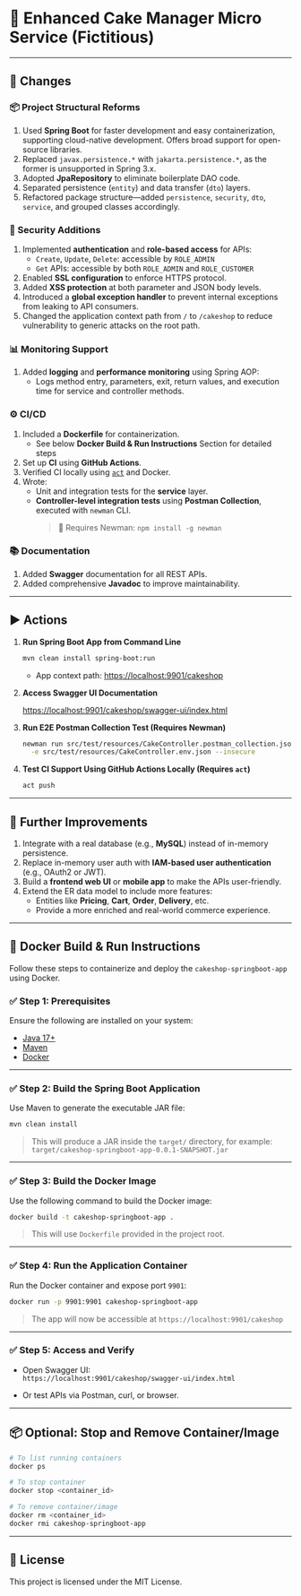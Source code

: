 # 🍰 Enhanced Cake Manager Micro Service (Fictitious)

---

## 🔧 Changes

### 📦 Project Structural Reforms
1. Used **Spring Boot** for faster development and easy containerization, supporting cloud-native development. Offers broad support for open-source libraries.
2. Replaced `javax.persistence.*` with `jakarta.persistence.*`, as the former is unsupported in Spring 3.x.
3. Adopted **JpaRepository** to eliminate boilerplate DAO code.
4. Separated persistence (`entity`) and data transfer (`dto`) layers.
5. Refactored package structure—added `persistence`, `security`, `dto`, `service`, and grouped classes accordingly.

### 🔐 Security Additions
1. Implemented **authentication** and **role-based access** for APIs:
    - `Create`, `Update`, `Delete`: accessible by `ROLE_ADMIN`
    - `Get` APIs: accessible by both `ROLE_ADMIN` and `ROLE_CUSTOMER`
2. Enabled **SSL configuration** to enforce HTTPS protocol.
3. Added **XSS protection** at both parameter and JSON body levels.
4. Introduced a **global exception handler** to prevent internal exceptions from leaking to API consumers.
5. Changed the application context path from `/` to `/cakeshop` to reduce vulnerability to generic attacks on the root path.

### 📊 Monitoring Support
1. Added **logging** and **performance monitoring** using Spring AOP:
    - Logs method entry, parameters, exit, return values, and execution time for service and controller methods.

### ⚙️ CI/CD
1. Included a **Dockerfile** for containerization.
   - See below **Docker Build & Run Instructions** Section for detailed steps
2. Set up **CI** using **GitHub Actions**.
3. Verified CI locally using [`act`](https://github.com/nektos/act) and Docker.
4. Wrote:
    - Unit and integration tests for the **service** layer.
    - **Controller-level integration tests** using **Postman Collection**, executed with `newman` CLI.
      > 📌 Requires Newman: `npm install -g newman`

### 📚 Documentation
1. Added **Swagger** documentation for all REST APIs.
2. Added comprehensive **Javadoc** to improve maintainability.

---

## ▶️ Actions

1. **Run Spring Boot App from Command Line**

   ```bash
   mvn clean install spring-boot:run
   ```

    - App context path: [https://localhost:9901/cakeshop](https://localhost:9901/cakeshop)

2. **Access Swagger UI Documentation**

   [https://localhost:9901/cakeshop/swagger-ui/index.html](https://localhost:9901/cakeshop/swagger-ui/index.html)

3. **Run E2E Postman Collection Test (Requires Newman)**

   ```bash
   newman run src/test/resources/CakeController.postman_collection.json \
     -e src/test/resources/CakeController.env.json --insecure
   ```

4. **Test CI Support Using GitHub Actions Locally (Requires `act`)**

   ```bash
   act push
   ```

---

## 🚀 Further Improvements

1. Integrate with a real database (e.g., **MySQL**) instead of in-memory persistence.
2. Replace in-memory user auth with **IAM-based user authentication** (e.g., OAuth2 or JWT).
3. Build a **frontend web UI** or **mobile app** to make the APIs user-friendly.
4. Extend the ER data model to include more features:
    - Entities like **Pricing**, **Cart**, **Order**, **Delivery**, etc.
    - Provide a more enriched and real-world commerce experience.

---


## 🐳 Docker Build & Run Instructions

Follow these steps to containerize and deploy the `cakeshop-springboot-app` using Docker.

### ✅ Step 1: Prerequisites

Ensure the following are installed on your system:

- [Java 17+](https://adoptium.net/)
- [Maven](https://maven.apache.org/)
- [Docker](https://www.docker.com/)

---

### ✅ Step 2: Build the Spring Boot Application

Use Maven to generate the executable JAR file:

```bash
mvn clean install
```

> This will produce a JAR inside the `target/` directory, for example:  
> `target/cakeshop-springboot-app-0.0.1-SNAPSHOT.jar`

---

### ✅ Step 3: Build the Docker Image

Use the following command to build the Docker image:

```bash
docker build -t cakeshop-springboot-app .
```

> This will use `Dockerfile` provided in the project root.

---

### ✅ Step 4: Run the Application Container

Run the Docker container and expose port `9901`:

```bash
docker run -p 9901:9901 cakeshop-springboot-app
```

> The app will now be accessible at `https://localhost:9901/cakeshop`

---

### ✅ Step 5: Access and Verify

- Open Swagger UI:  
  `https://localhost:9901/cakeshop/swagger-ui/index.html`

- Or test APIs via Postman, curl, or browser.

---

## 📦 Optional: Stop and Remove Container/Image

```bash
# To list running containers
docker ps

# To stop container
docker stop <container_id>

# To remove container/image
docker rm <container_id>
docker rmi cakeshop-springboot-app
```

---

## 📄 License

This project is licensed under the MIT License.
